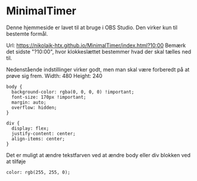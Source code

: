 # MinimalTimer
Denne hjemmeside er lavet til at bruge i OBS Studio. Den virker kun til bestemte formål.

Url: https://nikolajk-htx.github.io/MinimalTimer/index.html?10:00
Bemærk det sidste "?10:00", hvor klokkeslættet bestemmer hvad der skal tælles ned til. 

Nedenstående indstillinger virker godt, men man skal være forberedt på at prøve sig frem.
Width: 480
Height: 240

```
body { 
  background-color: rgba(0, 0, 0, 0) !important;
  font-size: 170px !important;
  margin: auto;
  overflow: hidden; 
}

div {
  display: flex;
  justify-content: center;
  align-items: center;
}
```

Det er muligt at ændre tekstfarven ved at ændre body eller div blokken ved at tilføje
```
color: rgb(255, 255, 0);
```
